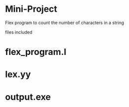 # Mini-Project

Flex program to count the number of characters in a string

files included

# flex_program.l
# lex.yy
# output.exe
